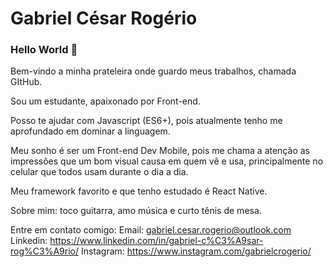 # Gabriel César Rogério

### Hello World 👋

Bem-vindo a minha prateleira onde guardo meus trabalhos, chamada GItHub.

Sou um estudante, apaixonado por Front-end.

Posso te ajudar com Javascript (ES6+), pois atualmente tenho me aprofundado em dominar a linguagem.

Meu sonho é ser um Front-end Dev Mobile, pois me chama a atenção as impressões que um bom visual causa em quem vê e usa, principalmente no celular que todos usam durante o dia a dia.

Meu framework favorito e que tenho estudado é React Native.

Sobre mim: toco guitarra, amo música e curto tênis de mesa.

Entre em contato comigo: 
Email: gabriel.cesar.rogerio@outlook.com
Linkedin: https://www.linkedin.com/in/gabriel-c%C3%A9sar-rog%C3%A9rio/
Instagram: https://www.instagram.com/gabrielcrogerio/


<!--
**gabrielcesarrogerio/gabrielcesarrogerio** is a ✨ _special_ ✨ repository because its `README.md` (this file) appears on your GitHub profile.

Here are some ideas to get you started:

- 🔭 I’m currently working on ...
- 🌱 I’m currently learning ...
- 👯 I’m looking to collaborate on ...
- 🤔 I’m looking for help with ...
- 💬 Ask me about ...
- 📫 How to reach me: ...
- 😄 Pronouns: ...
- ⚡ Fun fact: ...
-->
